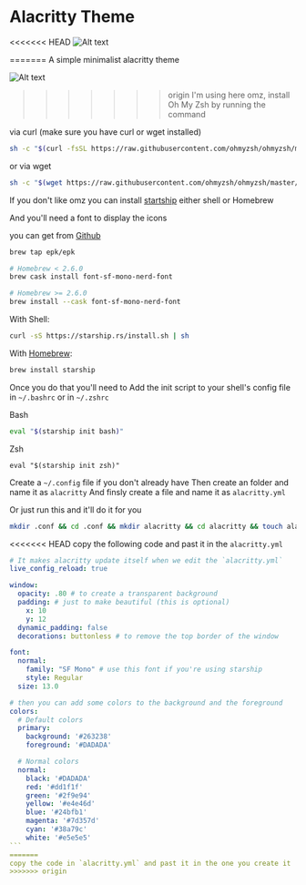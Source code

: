 <h1> Alacritty Theme </h1>

<<<<<<< HEAD
![Alt text](https://raw.githubusercontent.com/medoxb11/alacritty-theme/main/img/screenshot.jpg)

=======
A simple minimalist alacritty theme 

![Alt text](https://raw.githubusercontent.com/medoxb11/alacritty-theme/main/img/screenshot.jpg)

>>>>>>> origin
I'm using here omz, install Oh My Zsh by running the command 

via curl (make sure you have curl or wget installed)
```bash
sh -c "$(curl -fsSL https://raw.githubusercontent.com/ohmyzsh/ohmyzsh/master/tools/install.sh)"
```

or via wget
```bash
sh -c "$(wget https://raw.githubusercontent.com/ohmyzsh/ohmyzsh/master/tools/install.sh -O -)"
```

If you don't like omz you can install [startship](starship.rs/) either shell or Homebrew

And you'll need a font to display the icons 

you can get from [Github](https://github.com/epk/SF-Mono-Nerd-Font)

```bash
brew tap epk/epk

# Homebrew < 2.6.0
brew cask install font-sf-mono-nerd-font

# Homebrew >= 2.6.0
brew install --cask font-sf-mono-nerd-font
```

With Shell:
```bash
curl -sS https://starship.rs/install.sh | sh
```

With [Homebrew](https://brew.sh):
```bash
brew install starship
```
Once you do that you'll need to Add the init script to your shell's config file in `~/.bashrc` or in `~/.zshrc`

Bash
```bash
eval "$(starship init bash)"
```
Zsh
```shell
eval "$(starship init zsh)"
```

Create a `~/.config` file if you don't already have 
Then create an folder and name it as `alacritty`
And finsly create a file and name it as `alacritty.yml`

Or just run this and it'll do it for you 

```bash
mkdir .conf && cd .conf && mkdir alacritty && cd alacritty && touch alacritty.yml
```

<<<<<<< HEAD
copy the following code and past it in the `alacritty.yml`

````yaml
# It makes alacritty update itself when we edit the `alacritty.yml`
live_config_reload: true

window:
  opacity: .80 # to create a transparent background
  padding: # just to make beautiful (this is optional)
    x: 10
    y: 12
  dynamic_padding: false
  decorations: buttonless # to remove the top border of the window 

font:
  normal:
    family: "SF Mono" # use this font if you're using starship
    style: Regular
  size: 13.0

# then you can add some colors to the background and the foreground 
colors:
  # Default colors
  primary:
    background: '#263238'
    foreground: '#DADADA'

  # Normal colors
  normal:
    black: '#DADADA'
    red: '#dd1f1f'
    green: '#2f9e94'
    yellow: '#e4e46d'
    blue: '#24bfb1'
    magenta: '#7d357d'
    cyan: '#38a79c'
    white: '#e5e5e5'
```
=======
copy the code in `alacritty.yml` and past it in the one you create it
>>>>>>> origin
